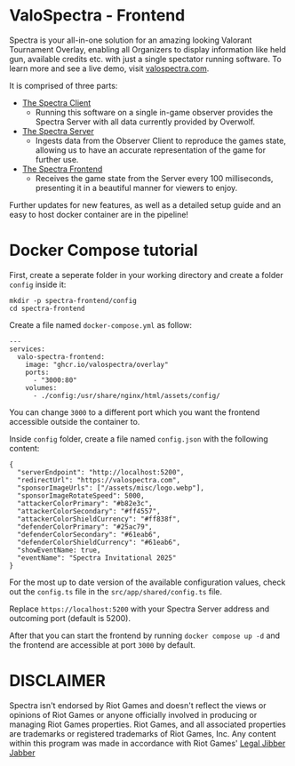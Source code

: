 # ValoSpectra - Frontend

Spectra is your all-in-one solution for an amazing looking Valorant Tournament Overlay, enabling all Organizers to display information like held gun, available credits etc. with just a single spectator running software.
To learn more and see a live demo, visit [valospectra.com](https://www.valospectra.com/).

It is comprised of three parts:

- [The Spectra Client](https://github.com/ValoSpectra/Spectra-Client)
  - Running this software on a single in-game observer provides the Spectra Server with all data currently provided by Overwolf.
- [The Spectra Server](https://github.com/ValoSpectra/Spectra-Server)
  - Ingests data from the Observer Client to reproduce the games state, allowing us to have an accurate representation of the game for further use.
- [The Spectra Frontend](https://github.com/ValoSpectra/Spectra-Frontend)
  - Receives the game state from the Server every 100 milliseconds, presenting it in a beautiful manner for viewers to enjoy.

Further updates for new features, as well as a detailed setup guide and an easy to host docker container are in the pipeline!

# Docker Compose tutorial

First, create a seperate folder in your working directory and create a folder `config` inside it:

```
mkdir -p spectra-frontend/config
cd spectra-frontend
```

Create a file named `docker-compose.yml` as follow:

```
---
services:
  valo-spectra-frontend:
    image: "ghcr.io/valospectra/overlay"
    ports:
      - "3000:80"
    volumes:
      - ./config:/usr/share/nginx/html/assets/config/
```

You can change `3000` to a different port which you want the frontend accessible outside the container to.

Inside `config` folder, create a file named `config.json` with the following content:

```
{
  "serverEndpoint": "http://localhost:5200",
  "redirectUrl": "https://valospectra.com",
  "sponsorImageUrls": ["/assets/misc/logo.webp"],
  "sponsorImageRotateSpeed": 5000,
  "attackerColorPrimary": "#b82e3c",
  "attackerColorSecondary": "#ff4557",
  "attackerColorShieldCurrency": "#ff838f",
  "defenderColorPrimary": "#25ac79",
  "defenderColorSecondary": "#61eab6",
  "defenderColorShieldCurrency": "#61eab6",
  "showEventName: true,
  "eventName": "Spectra Invitational 2025"
}
```

For the most up to date version of the available configuration values, check out the `config.ts` file in the `src/app/shared/config.ts` file.

Replace `https://localhost:5200` with your Spectra Server address and outcoming port (default is 5200).

After that you can start the frontend by running `docker compose up -d` and the frontend are accessible at port `3000` by default.

# DISCLAIMER

Spectra isn't endorsed by Riot Games and doesn't reflect the views or opinions of Riot Games or anyone officially involved in producing or managing Riot Games properties. Riot Games, and all associated properties are trademarks or registered trademarks of Riot Games, Inc. Any content within this program was made in accordance with Riot Games' [Legal Jibber Jabber](https://www.riotgames.com/en/legal)  
